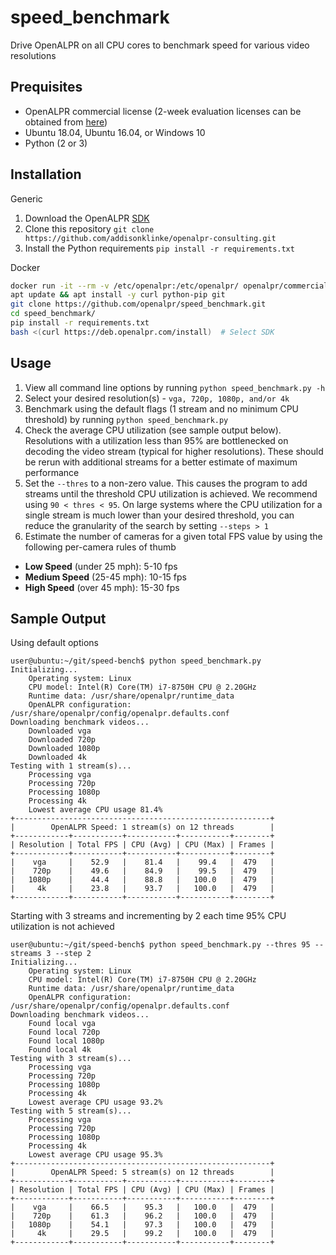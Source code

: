 # speed_benchmark 

Drive OpenALPR on all CPU cores to benchmark speed for various video resolutions

## Prequisites

* OpenALPR commercial license (2-week evaluation licenses can be obtained from 
[here](https://license.openalpr.com/evalrequest/))
* Ubuntu 18.04, Ubuntu 16.04, or Windows 10
* Python (2 or 3)

## Installation

Generic

1. Download the OpenALPR [SDK](http://doc.openalpr.com/sdk.html#installation) 
2. Clone this repository `git clone https://github.com/addisonklinke/openalpr-consulting.git`
3. Install the Python requirements `pip install -r requirements.txt`

Docker

```bash
docker run -it --rm -v /etc/openalpr:/etc/openalpr/ openalpr/commercial-agent /bin/bash
apt update && apt install -y curl python-pip git
git clone https://github.com/openalpr/speed_benchmark.git
cd speed_benchmark/
pip install -r requirements.txt
bash <(curl https://deb.openalpr.com/install)  # Select SDK
```

## Usage

1. View all command line options by running `python speed_benchmark.py -h`
2. Select your desired resolution(s) - `vga, 720p, 1080p, and/or 4k`
3. Benchmark using the default flags (1 stream and no minimum CPU threshold) by running `python speed_benchmark.py`
3. Check the average CPU utilization (see sample output below). Resolutions with a utilization less than 95% are bottlenecked 
on decoding the video stream (typical for higher resolutions). These should be rerun with additional streams for a 
better estimate of maximum performance
4. Set the `--thres` to a non-zero value. This causes the program to add streams until the threshold CPU utilization is 
achieved. We recommend using `90 < thres < 95`. On large systems where the CPU utilization for a single stream is much 
lower than your desired threshold, you can reduce the granularity of the search by setting `--steps > 1`
5. Estimate the number of cameras for a given total FPS value by using the following per-camera rules of thumb

* **Low Speed** (under 25 mph): 5-10 fps
* **Medium Speed** (25-45 mph): 10-15 fps
* **High Speed** (over 45 mph): 15-30 fps  

## Sample Output

Using default options

```commandline
user@ubuntu:~/git/speed-bench$ python speed_benchmark.py
Initializing...
	Operating system: Linux
	CPU model: Intel(R) Core(TM) i7-8750H CPU @ 2.20GHz
	Runtime data: /usr/share/openalpr/runtime_data
	OpenALPR configuration: /usr/share/openalpr/config/openalpr.defaults.conf
Downloading benchmark videos...
	Downloaded vga
	Downloaded 720p
	Downloaded 1080p
	Downloaded 4k
Testing with 1 stream(s)...
	Processing vga
	Processing 720p
	Processing 1080p
	Processing 4k
	Lowest average CPU usage 81.4%
+---------------------------------------------------------+
|        OpenALPR Speed: 1 stream(s) on 12 threads        |
+------------+-----------+-----------+-----------+--------+
| Resolution | Total FPS | CPU (Avg) | CPU (Max) | Frames |
+------------+-----------+-----------+-----------+--------+
|    vga     |    52.9   |    81.4   |    99.4   |  479   |
|    720p    |    49.6   |    84.9   |    99.5   |  479   |
|   1080p    |    44.4   |    88.8   |   100.0   |  479   |
|     4k     |    23.8   |    93.7   |   100.0   |  479   |
+------------+-----------+-----------+-----------+--------+
```

Starting with 3 streams and incrementing by 2 each time 95% CPU utilization is not achieved

```commandline
user@ubuntu:~/git/speed-bench$ python speed_benchmark.py --thres 95 --streams 3 --step 2
Initializing...
	Operating system: Linux
	CPU model: Intel(R) Core(TM) i7-8750H CPU @ 2.20GHz
	Runtime data: /usr/share/openalpr/runtime_data
	OpenALPR configuration: /usr/share/openalpr/config/openalpr.defaults.conf
Downloading benchmark videos...
	Found local vga
	Found local 720p
	Found local 1080p
	Found local 4k
Testing with 3 stream(s)...
	Processing vga
	Processing 720p
	Processing 1080p
	Processing 4k
	Lowest average CPU usage 93.2%
Testing with 5 stream(s)...
	Processing vga
	Processing 720p
	Processing 1080p
	Processing 4k
	Lowest average CPU usage 95.3%
+---------------------------------------------------------+
|        OpenALPR Speed: 5 stream(s) on 12 threads        |
+------------+-----------+-----------+-----------+--------+
| Resolution | Total FPS | CPU (Avg) | CPU (Max) | Frames |
+------------+-----------+-----------+-----------+--------+
|    vga     |    66.5   |    95.3   |   100.0   |  479   |
|    720p    |    61.3   |    96.2   |   100.0   |  479   |
|   1080p    |    54.1   |    97.3   |   100.0   |  479   |
|     4k     |    29.5   |    99.2   |   100.0   |  479   |
+------------+-----------+-----------+-----------+--------+
```
